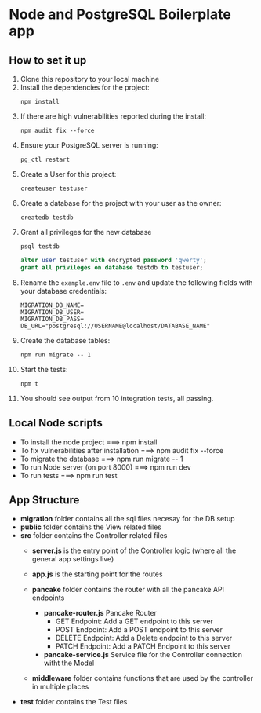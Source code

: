 # Node and PostgreSQL Boilerplate app
## How to set it up
1. Clone this repository to your local machine
2. Install the dependencies for the project:
    ```console
    npm install
    ```
3. If there are high vulnerabilities reported during the install:
    ```console
    npm audit fix --force
    ```
4. Ensure your PostgreSQL server is running:
    ```console
    pg_ctl restart
    ```
5. Create a User for this project:
    ```console
    createuser testuser
    ```
6. Create a database for the project with your user as the owner:
    ```console
    createdb testdb
    ```
7. Grant all privileges for the new database
    ```console
    psql testdb
    ```
    ```sql
    alter user testuser with encrypted password 'qwerty';
    grant all privileges on database testdb to testuser;
    ```
8. Rename the `example.env` file to `.env` and update the following fields with your database credentials:
    ```console
    MIGRATION_DB_NAME=
    MIGRATION_DB_USER=
    MIGRATION_DB_PASS=
    DB_URL="postgresql://USERNAME@localhost/DATABASE_NAME"
    ```
9. Create the database tables:
    ```console
    npm run migrate -- 1
    ```
10. Start the tests:
    ```console
    npm t
    ```
11. You should see output from 10 integration tests, all passing.


## Local Node scripts
* To install the node project ===> npm install
* To fix vulnerabilities after installation ===> npm audit fix --force
* To migrate the database ===> npm run migrate -- 1
* To run Node server (on port 8000) ===> npm run dev
* To run tests ===> npm run test




## App Structure

* __migration__ folder contains all the sql files necesay for the DB setup
* __public__ folder contains the View related files
* __src__ folder contains the Controller related files
    * __server.js__ is the entry point of the Controller logic (where all the general app settings live)
    * __app.js__ is the starting point for the routes

    * __pancake__ folder contains the router with all the pancake API endpoints
        * __pancake-router.js__ Pancake Router
            * GET Endpoint: Add a GET endpoint to this server
            * POST Endpoint: Add a POST endpoint to this server
            * DELETE Endpoint: Add a Delete endpoint to this server
            * PATCH Endpoint: Add a PATCH Endpoint to this server
        * __pancake-service.js__ Service file for the Controller connection witht the Model
    * __middleware__ folder contains functions that are used by the controller in multiple places
* __test__ folder contains the Test files
